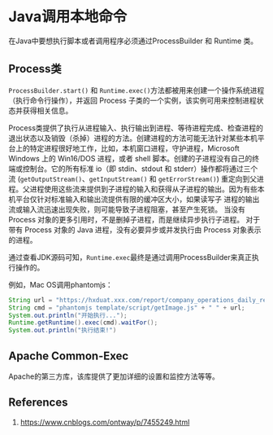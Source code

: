 # Java调用本地命令

在Java中要想执行脚本或者调用程序必须通过ProcessBuilder 和 Runtime 类。

## Process类

`ProcessBuilder.start()` 和 `Runtime.exec()`方法都被用来创建一个操作系统进程（执行命令行操作），并返回 Process 子类的一个实例，该实例可用来控制进程状态并获得相关信息。

Process类提供了执行从进程输入、执行输出到进程、等待进程完成、检查进程的退出状态以及销毁（杀掉）进程的方法。创建进程的方法可能无法针对某些本机平台上的特定进程很好地工作，比如，本机窗口进程，守护进程，Microsoft Windows 上的 Win16/DOS 进程，或者 shell 脚本。创建的子进程没有自己的终端或控制台。它的所有标准 io（即 stdin、stdout 和 stderr）操作都将通过三个流 (`getOutputStream()`、`getInputStream()` 和 `getErrorStream()`) 重定向到父进程。父进程使用这些流来提供到子进程的输入和获得从子进程的输出。因为有些本机平台仅针对标准输入和输出流提供有限的缓冲区大小，如果读写子 进程的输出流或输入流迅速出现失败，则可能导致子进程阻塞，甚至产生死锁。 当没有 Process 对象的更多引用时，不是删掉子进程，而是继续异步执行子进程。 对于带有 Process 对象的 Java 进程，没有必要异步或并发执行由 Process 对象表示的进程。

通过查看JDK源码可知，`Runtime.exec`最终是通过调用ProcessBuilder来真正执行操作的。

例如，Mac OS调用phantomjs：

```java
String url = "https://hxduat.xxx.com/report/company_operations_daily_report/multi-progress.html";
String cmd = "phantomjs template/script/getImage.js" + " " + url;
System.out.println("开始执行...");
Runtime.getRuntime().exec(cmd).waitFor();
System.out.println("执行结束!")
```

## Apache Common-Exec

Apache的第三方库，该库提供了更加详细的设置和监控方法等等。

## References

1. https://www.cnblogs.com/ontway/p/7455249.html